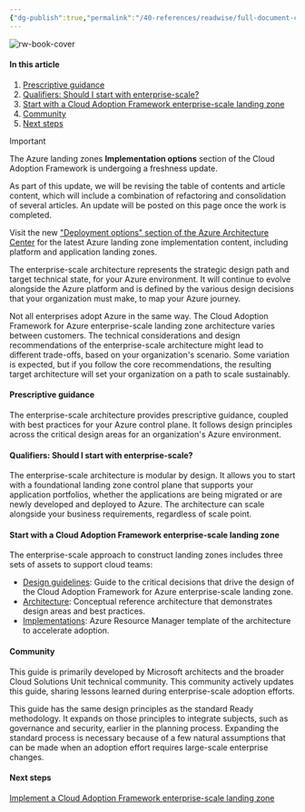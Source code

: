 ```yaml
---
{"dg-publish":true,"permalink":"/40-references/readwise/full-document-contents/start-with-cloud-adoption-framework-enterprise-scale-landing-zones-cloud-adoption-framework/","tags":["rw/articles"]}
---
```


![rw-book-cover](https://readwise-assets.s3.amazonaws.com/media/uploaded_book_covers/profile_921743/open-graph-image_sDDpvah.png)

#### In this article

1. [Prescriptive guidance](https://learn.microsoft.com/en-us/azure/cloud-adoption-framework/ready/enterprise-scale/#prescriptive-guidance)
2. [Qualifiers: Should I start with enterprise-scale?](https://learn.microsoft.com/en-us/azure/cloud-adoption-framework/ready/enterprise-scale/#qualifiers-should-i-start-with-enterprise-scale)
3. [Start with a Cloud Adoption Framework enterprise-scale landing zone](https://learn.microsoft.com/en-us/azure/cloud-adoption-framework/ready/enterprise-scale/#start-with-a-cloud-adoption-framework-enterprise-scale-landing-zone)
4. [Community](https://learn.microsoft.com/en-us/azure/cloud-adoption-framework/ready/enterprise-scale/#community)
5. [Next steps](https://learn.microsoft.com/en-us/azure/cloud-adoption-framework/ready/enterprise-scale/#next-steps)

Important

The Azure landing zones **Implementation options** section of the Cloud Adoption Framework is undergoing a freshness update.

As part of this update, we will be revising the table of contents and article content, which will include a combination of refactoring and consolidation of several articles. An update will be posted on this page once the work is completed.

Visit the new ["Deployment options" section of the Azure Architecture Center](https://learn.microsoft.com/en-us/azure/architecture/landing-zones/landing-zone-deploy) for the latest Azure landing zone implementation content, including platform and application landing zones.

The enterprise-scale architecture represents the strategic design path and target technical state, for your Azure environment. It will continue to evolve alongside the Azure platform and is defined by the various design decisions that your organization must make, to map your Azure journey.

Not all enterprises adopt Azure in the same way. The Cloud Adoption Framework for Azure enterprise-scale landing zone architecture varies between customers. The technical considerations and design recommendations of the enterprise-scale architecture might lead to different trade-offs, based on your organization's scenario. Some variation is expected, but if you follow the core recommendations, the resulting target architecture will set your organization on a path to scale sustainably.

#### Prescriptive guidance

The enterprise-scale architecture provides prescriptive guidance, coupled with best practices for your Azure control plane. It follows design principles across the critical design areas for an organization's Azure environment.

#### Qualifiers: Should I start with enterprise-scale?

The enterprise-scale architecture is modular by design. It allows you to start with a foundational landing zone control plane that supports your application portfolios, whether the applications are being migrated or are newly developed and deployed to Azure. The architecture can scale alongside your business requirements, regardless of scale point.

#### Start with a Cloud Adoption Framework enterprise-scale landing zone

The enterprise-scale approach to construct landing zones includes three sets of assets to support cloud teams:

* [Design guidelines](https://learn.microsoft.com/en-us/azure/cloud-adoption-framework/ready/landing-zone/design-areas): Guide to the critical decisions that drive the design of the Cloud Adoption Framework for Azure enterprise-scale landing zone.
* [Architecture](https://learn.microsoft.com/en-us/azure/cloud-adoption-framework/ready/landing-zone/): Conceptual reference architecture that demonstrates design areas and best practices.
* [Implementations](https://learn.microsoft.com/en-us/azure/cloud-adoption-framework/ready/enterprise-scale/implementation): Azure Resource Manager template of the architecture to accelerate adoption.

#### Community

This guide is primarily developed by Microsoft architects and the broader Cloud Solutions Unit technical community. This community actively updates this guide, sharing lessons learned during enterprise-scale adoption efforts.

This guide has the same design principles as the standard Ready methodology. It expands on those principles to integrate subjects, such as governance and security, earlier in the planning process. Expanding the standard process is necessary because of a few natural assumptions that can be made when an adoption effort requires large-scale enterprise changes.

#### Next steps

[Implement a Cloud Adoption Framework enterprise-scale landing zone](https://learn.microsoft.com/en-us/azure/cloud-adoption-framework/ready/enterprise-scale/implementation)
